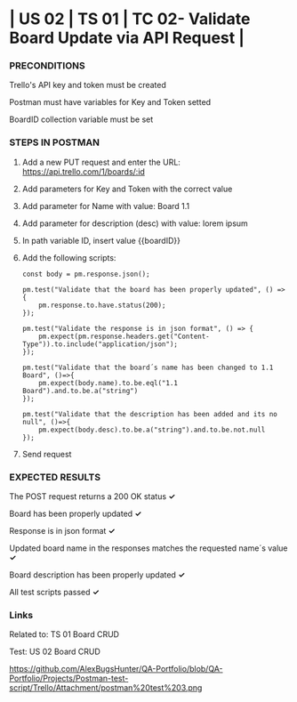 # | US 02 | TS 01 | TC 02- Validate Board Update via API Request | #

### PRECONDITIONS ###

Trello's API key and token must be created

Postman must have variables for Key and Token setted

BoardID collection variable must be set 

### STEPS IN POSTMAN ###

1. Add a new PUT request and enter the URL: https://api.trello.com/1/boards/:id
2. Add parameters for Key and Token with the correct value
3. Add parameter for Name with value: Board 1.1
4. Add parameter for description (desc) with value: lorem ipsum
5. In path variable ID, insert value {{boardID}}
6. Add the following scripts:
   
       const body = pm.response.json();

       pm.test("Validate that the board has been properly updated", () => {
           pm.response.to.have.status(200);
       });

       pm.test("Validate the response is in json format", () => {
           pm.expect(pm.response.headers.get("Content-Type")).to.include("application/json");
       });

       pm.test("Validate that the board´s name has been changed to 1.1 Board", ()=>{
           pm.expect(body.name).to.be.eql("1.1 Board").and.to.be.a("string")
       });
       
       pm.test("Validate that the description has been added and its no null", ()=>{
           pm.expect(body.desc).to.be.a("string").and.to.be.not.null
       });


7. Send request
   
### EXPECTED RESULTS ###

The POST request returns a 200 OK status      **✓**

Board has been properly updated      **✓**

Response is in json format      **✓**

Updated board name in the responses matches the requested name´s value      **✓**

Board description has been properly updated      **✓**

All test scripts passed      **✓**

### Links ###

Related to: TS 01 Board CRUD 

Test: US 02 Board CRUD 

https://github.com/AlexBugsHunter/QA-Portfolio/blob/QA-Portfolio/Projects/Postman-test-script/Trello/Attachment/postman%20test%203.png
